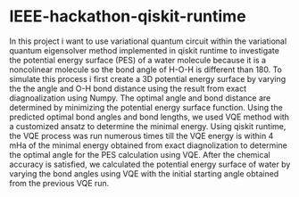 # IEEE-hackathon-qiskit-runtime

In this project i want to use variational quantum circuit within the variational quantum eigensolver method implemented in qiskit runtime to investigate the potential energy surface (PES) of a water molecule because it is a noncolinear molecule so the bond angle of H-O-H is different than 180. To simulate this process i first create a 3D potential energy surface by varying the the angle and O-H bond distance using the result from exact diagnoalization using Numpy. The optimal angle and bond distance are determined by minimizing the potential energy surface function. Using the predicted optimal bond angles and bond lengths, we used VQE method with a customized ansatz to determine the minimal energy. Using qiskit runtime, the VQE process was run numerous times till the VQE energy is within 4 mHa of the minimal energy obtained from exact diagnolization to determine the optimal angle for the PES calculation using VQE. After the chemical accuracy is satisfied, we calculated the potential energy surface of water by varying the bond angles using VQE with the initial starting angle obtained from the previous VQE run.
